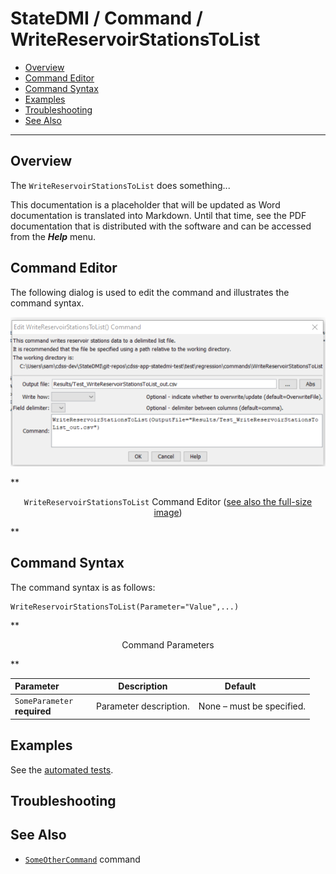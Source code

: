 # StateDMI / Command / WriteReservoirStationsToList #

* [Overview](#overview)
* [Command Editor](#command-editor)
* [Command Syntax](#command-syntax)
* [Examples](#examples)
* [Troubleshooting](#troubleshooting)
* [See Also](#see-also)

-------------------------

## Overview ##

The `WriteReservoirStationsToList` does something...

This documentation is a placeholder that will be updated as Word documentation is translated into Markdown.
Until that time, see the PDF documentation that is distributed with the software and can be accessed
from the ***Help*** menu.

## Command Editor ##

The following dialog is used to edit the command and illustrates the command syntax.

![WriteReservoirStationsToList](WriteReservoirStationsToList.png)

**<p style="text-align: center;">
`WriteReservoirStationsToList` Command Editor (<a href="../WriteReservoirStationsToList.png">see also the full-size image</a>)
</p>**

## Command Syntax ##

The command syntax is as follows:

```text
WriteReservoirStationsToList(Parameter="Value",...)
```
**<p style="text-align: center;">
Command Parameters
</p>**

| **Parameter**&nbsp;&nbsp;&nbsp;&nbsp;&nbsp;&nbsp;&nbsp;&nbsp;&nbsp;&nbsp;&nbsp;&nbsp; | **Description** | **Default**&nbsp;&nbsp;&nbsp;&nbsp;&nbsp;&nbsp;&nbsp;&nbsp;&nbsp;&nbsp; |
| --------------|-----------------|----------------- |
|`SomeParameter`<br>**required**|Parameter description.|None – must be specified.|

## Examples ##

See the [automated tests](https://github.com/OpenWaterFoundation/cdss-app-statedmi-main/tree/master/test/regression/commands/WriteReservoirStationsToList).

## Troubleshooting ##

## See Also ##

* [`SomeOtherCommand`](../SomeOtherCommand/SomeOtherCommand) command
